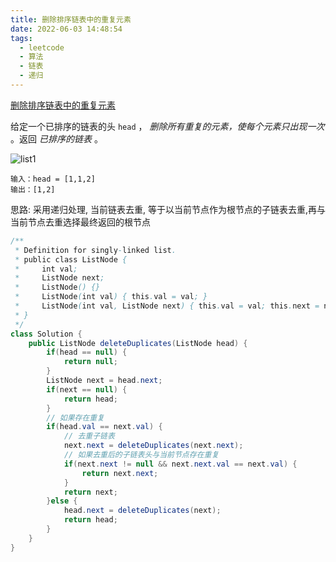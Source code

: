 ```yaml
---
title: 删除排序链表中的重复元素
date: 2022-06-03 14:48:54
tags:
  - leetcode
  - 算法
  - 链表
  - 递归
---
```


[删除排序链表中的重复元素](https://leetcode.cn/problems/remove-duplicates-from-sorted-list/)

给定一个已排序的链表的头 `head` ， *删除所有重复的元素，使每个元素只出现一次* 。返回 *已排序的链表* 。

<!--more-->

![list1](list1.jpg)

```
输入：head = [1,1,2]
输出：[1,2]
```



思路: 采用递归处理, 当前链表去重, 等于以当前节点作为根节点的子链表去重,再与当前节点去重选择最终返回的根节点

```java
/**
 * Definition for singly-linked list.
 * public class ListNode {
 *     int val;
 *     ListNode next;
 *     ListNode() {}
 *     ListNode(int val) { this.val = val; }
 *     ListNode(int val, ListNode next) { this.val = val; this.next = next; }
 * }
 */
class Solution {
    public ListNode deleteDuplicates(ListNode head) {
        if(head == null) {
            return null;
        }
        ListNode next = head.next;
        if(next == null) {
            return head;
        }
        // 如果存在重复
        if(head.val == next.val) {
            // 去重子链表
            next.next = deleteDuplicates(next.next);
            // 如果去重后的子链表头与当前节点存在重复
            if(next.next != null && next.next.val == next.val) {
                return next.next;
            }
            return next;
        }else {
            head.next = deleteDuplicates(next);
            return head;
        }
    }
}
```



